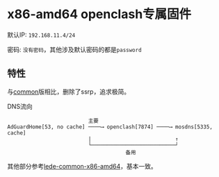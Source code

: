 # x86-amd64 openclash专属固件

默认IP: `192.168.11.4/24`

密码: `没有密码`，其他涉及默认密码的都是`password`

## 特性

与[common](../lede-common-x86-amd64/README.md)版相比，删除了ssrp，追求极简。

DNS流向

```
                          主要
AdGuardHome[53, no cache] ────⟶ openclash[7874] ────⟶ mosdns[5335, cache]
                          |                           ↑
                          └───────────────────────────┘
                                      备用
```

其他部分参考[lede-common-x86-amd64](../lede-common-x86-amd64/README.md)，基本一致。
